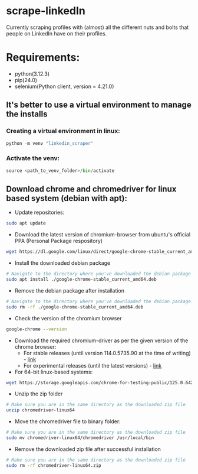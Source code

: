 # scrape-linkedIn
Currently scraping profiles with (almost) all the different nuts and bolts that people on LinkedIn have on their profiles.


# Requirements:
- python(3.12.3)
- pip(24.0)
- selenium(Python client, version = 4.21.0)


## It's better to use a virtual environment to manage the installs
### Creating a virtual environment in linux:
```py
python -m venv "linkedin_scraper"
```
### Activate the venv:
```py
source <path_to_venv_folder>/bin/activate
```


## Download chrome and chromedriver for linux based system (debian with apt):
- Update repositories:
```sh
sudo apt update
```
- Download the latest version of chromium-browser from ubuntu's official PPA (Personal Package respository)
```sh
wget https://dl.google.com/linux/direct/google-chrome-stable_current_amd64.deb
```
- Install the downloaded debian package
```sh
# Navigate to the directory where you've downloaded the debian package
sudo apt install ./google-chrome-stable_current_amd64.deb
```
- Remove the debian package after installation
```sh
# Navigate to the directory where you've downloaded the debian package. (Note, use "sudo rm -rf" with caution)
sudo rm -rf ./google-chrome-stable_current_amd64.deb
```
- Check the version of the chromium browser
```sh
google-chrome --version
```
- Download the required chromium-driver as per the given version of the chrome browser:
    - For stable releases (until version 114.0.5735.90 at the time of writing) - [link](https://developer.chrome.com/docs/chromedriver/downloads)
    - For experimental releases (until the latest versions) - [link](https://googlechromelabs.github.io/chrome-for-testing/)   
- For 64-bit linux-based systems:     
```sh
wget https://storage.googleapis.com/chrome-for-testing-public/125.0.6422.60/linux64/chromedriver-linux64.zip
```
- Unzip the zip folder
```sh
# Make sure you are in the same directory as the downloaded zip file
unzip chromedriver-linux64
```
- Move the chromedriver file to binary folder:
```sh
# Make sure you are in the same directory as the downloaded zip file
sudo mv chromedriver-linux64/chromedriver /usr/local/bin
```
- Remove the downloaded zip file after successful installation
```sh
# Make sure you are in the same directory as the downloaded zip file
sudo rm -rf chromedriver-linux64.zip
```
